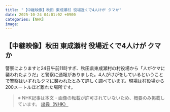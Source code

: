 ```yaml
---
title: "【中継映像】秋田 東成瀬村 役場近くで4人けが クマか"
date: 2025-10-24 04:01:02 +0900
categories: [NHK]
image: 
---
```

## 【中継映像】秋田 東成瀬村 役場近くで4人けが クマか

警察によりますと24日午前11時すぎ、秋田県東成瀬村の村役場から「人がクマに襲われたようだ」と警察に通報がありました。4人がけがをしているということで警察はいずれもクマに襲われたとみて詳しく調べています。現場は村役場から200メートルほど離れた場所です。

> ※ NHK記事は本文・画像の転載が許可されていないため、概要のみ掲載しています。
[出典（NHK）](http://www3.nhk.or.jp/news/html/20251024/k10014958011000.html)
